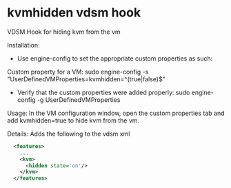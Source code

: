 kvmhidden vdsm hook
=================================
VDSM Hook for hiding kvm from the vm

Installation:
* Use engine-config to set the appropriate custom properties as such:

Custom property for a VM:
    sudo engine-config -s "UserDefinedVMProperties=kvmhidden=^(true|false)$"

* Verify that the custom properties were added properly:
    sudo engine-config -g UserDefinedVMProperties

Usage:
In the VM configuration window, open the custom properties tab
and add kvmhidden=true to hide kvm from the vm.

Details:
Adds the following to the vdsm xml

```xml
  <features>
    ...
    <kvm>
      <hidden state='on'/>
    </kvm>
  </features>
```